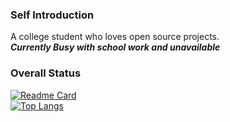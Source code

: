 ### Self Introduction
A college student who loves open source projects.   
***Currently Busy with school work and unavailable***
### Overall Status
[![Readme Card](https://github-readme-stats-one-bice.vercel.app/api?username=keta1&show_icons=true&role=OWNER,ORGANIZATION_MEMBER,COLLABORATOR)](https://github.com/anuraghazra/github-readme-stats)  
[![Top Langs](https://github-readme-stats-one-bice.vercel.app/api/top-langs/?username=keta1&layout=compact&exclude_repo=Hardware-Course&hide=javascript,html,css,MATLAB&role=OWNER,ORGANIZATION_MEMBER&langs_count=10)](https://github.com/anuraghazra/github-readme-stats)
